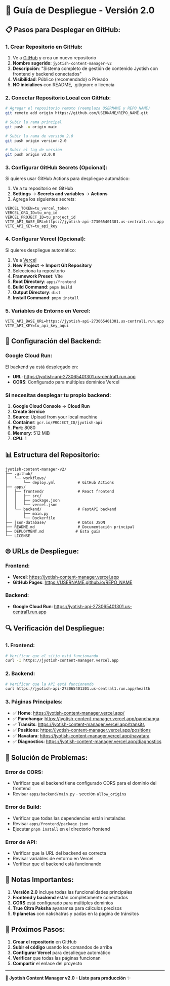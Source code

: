 # 🚀 Guía de Despliegue - Versión 2.0

## 📋 **Pasos para Desplegar en GitHub:**

### **1. Crear Repositorio en GitHub:**

1. Ve a [GitHub](https://github.com) y crea un nuevo repositorio
2. **Nombre sugerido**: `jyotish-content-manager-v2`
3. **Descripción**: "Sistema completo de gestión de contenido Jyotish con frontend y backend conectados"
4. **Visibilidad**: Público (recomendado) o Privado
5. **NO inicialices** con README, .gitignore o licencia

### **2. Conectar Repositorio Local con GitHub:**

```bash
# Agregar el repositorio remoto (reemplaza USERNAME y REPO_NAME)
git remote add origin https://github.com/USERNAME/REPO_NAME.git

# Subir la rama principal
git push -u origin main

# Subir la rama de versión 2.0
git push origin version-2.0

# Subir el tag de versión
git push origin v2.0.0
```

### **3. Configurar GitHub Secrets (Opcional):**

Si quieres usar GitHub Actions para despliegue automático:

1. Ve a tu repositorio en GitHub
2. **Settings** → **Secrets and variables** → **Actions**
3. Agrega los siguientes secrets:

```
VERCEL_TOKEN=tu_vercel_token
VERCEL_ORG_ID=tu_org_id
VERCEL_PROJECT_ID=tu_project_id
VITE_API_BASE_URL=https://jyotish-api-273065401301.us-central1.run.app
VITE_API_KEY=tu_api_key
```

### **4. Configurar Vercel (Opcional):**

Si quieres despliegue automático:

1. Ve a [Vercel](https://vercel.com)
2. **New Project** → **Import Git Repository**
3. Selecciona tu repositorio
4. **Framework Preset**: Vite
5. **Root Directory**: `apps/frontend`
6. **Build Command**: `pnpm build`
7. **Output Directory**: `dist`
8. **Install Command**: `pnpm install`

### **5. Variables de Entorno en Vercel:**

```
VITE_API_BASE_URL=https://jyotish-api-273065401301.us-central1.run.app
VITE_API_KEY=tu_api_key_aqui
```

## 🔧 **Configuración del Backend:**

### **Google Cloud Run:**

El backend ya está desplegado en:
- **URL**: https://jyotish-api-273065401301.us-central1.run.app
- **CORS**: Configurado para múltiples dominios Vercel

### **Si necesitas desplegar tu propio backend:**

1. **Google Cloud Console** → **Cloud Run**
2. **Create Service**
3. **Source**: Upload from your local machine
4. **Container**: `gcr.io/PROJECT_ID/jyotish-api`
5. **Port**: 8080
6. **Memory**: 512 MiB
7. **CPU**: 1

## 📊 **Estructura del Repositorio:**

```
jyotish-content-manager-v2/
├── .github/
│   └── workflows/
│       └── deploy.yml          # GitHub Actions
├── apps/
│   ├── frontend/               # React frontend
│   │   ├── src/
│   │   ├── package.json
│   │   └── vercel.json
│   └── backend/                # FastAPI backend
│       ├── main.py
│       └── Dockerfile
├── json-database/              # Datos JSON
├── README.md                   # Documentación principal
├── DEPLOYMENT.md              # Esta guía
└── LICENSE
```

## 🌐 **URLs de Despliegue:**

### **Frontend:**
- **Vercel**: https://jyotish-content-manager.vercel.app
- **GitHub Pages**: https://USERNAME.github.io/REPO_NAME

### **Backend:**
- **Google Cloud Run**: https://jyotish-api-273065401301.us-central1.run.app

## 🔍 **Verificación del Despliegue:**

### **1. Frontend:**
```bash
# Verificar que el sitio está funcionando
curl -I https://jyotish-content-manager.vercel.app
```

### **2. Backend:**
```bash
# Verificar que la API está funcionando
curl https://jyotish-api-273065401301.us-central1.run.app/health
```

### **3. Páginas Principales:**
- ✅ **Home**: https://jyotish-content-manager.vercel.app/
- ✅ **Panchanga**: https://jyotish-content-manager.vercel.app/panchanga
- ✅ **Transits**: https://jyotish-content-manager.vercel.app/transits
- ✅ **Positions**: https://jyotish-content-manager.vercel.app/positions
- ✅ **Navatara**: https://jyotish-content-manager.vercel.app/navatara
- ✅ **Diagnostics**: https://jyotish-content-manager.vercel.app/diagnostics

## 🚨 **Solución de Problemas:**

### **Error de CORS:**
- Verificar que el backend tiene configurado CORS para el dominio del frontend
- Revisar `apps/backend/main.py` - sección `allow_origins`

### **Error de Build:**
- Verificar que todas las dependencias están instaladas
- Revisar `apps/frontend/package.json`
- Ejecutar `pnpm install` en el directorio frontend

### **Error de API:**
- Verificar que la URL del backend es correcta
- Revisar variables de entorno en Vercel
- Verificar que el backend está funcionando

## 📝 **Notas Importantes:**

1. **Versión 2.0** incluye todas las funcionalidades principales
2. **Frontend y backend** están completamente conectados
3. **CORS** está configurado para múltiples dominios
4. **True Citra Paksha** ayanamsa para cálculos precisos
5. **9 planetas** con nakshatras y padas en la página de tránsitos

## 🎯 **Próximos Pasos:**

1. **Crear el repositorio** en GitHub
2. **Subir el código** usando los comandos de arriba
3. **Configurar Vercel** para despliegue automático
4. **Verificar** que todas las páginas funcionan
5. **Compartir** el enlace del proyecto

---

**🌙 Jyotish Content Manager v2.0 - Listo para producción** ✨

